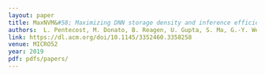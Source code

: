 ```yaml
---
layout: paper
title: MaxNVM&#58; Maximizing DNN storage density and inference efficiency with sparse encoding and error mitigation 
authors:  L. Pentecost, M. Donato, B. Reagen, U. Gupta, S. Ma, G.-Y. Wei, and D. Brooks 
link: https://dl.acm.org/doi/10.1145/3352460.3358258
venue: MICRO52
year: 2019
pdf: pdfs/papers/
---
```

